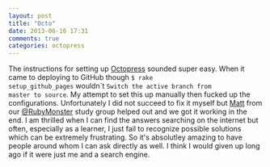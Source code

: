```yaml
---
layout: post
title: "Octo"
date: 2013-06-16 17:31
comments: true
categories: octopress
---
```


The instructions for setting up [Octopress](http://octopress.org/docs/setup/) sounded super easy. When it came to deploying to GitHub though <code>$ rake setup_github_pages</code> wouldn´t <code>Switch the active branch from master to source</code>. My attempt to set this up manually then fucked up the configurations. Unfortunately I did not succeed to fix it myself but [Matt](https://twitter.com/fidothe) from our [@RubyMonster](https://twitter.com/RubyMonsters) study group helped out and we got it working in the end. I am thrilled when I can find the answers searching on the internet but often, especially as a learner, I just fail to recognize possible solutions which can be extremely frustrating. So it's absolutley amazing to have people around whom I can ask directly as well. I think I would given up long ago if it were just me and a search engine. 


